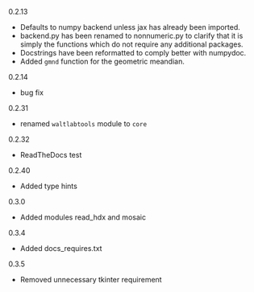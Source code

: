0.2.13
 - Defaults to numpy backend unless jax has already been imported.
 - backend.py has been renamed to nonnumeric.py to clarify that it is simply the functions which do not require any additional packages.
 - Docstrings have been reformatted to comply better with numpydoc.
 - Added `gmnd` function for the geometric meandian.

0.2.14
 - bug fix

0.2.31
 - renamed `waltlabtools` module to `core`

0.2.32
 - ReadTheDocs test
 
0.2.40
 - Added type hints

0.3.0
 - Added modules read_hdx and mosaic
 
0.3.4
 - Added docs_requires.txt

0.3.5
 - Removed unnecessary tkinter requirement